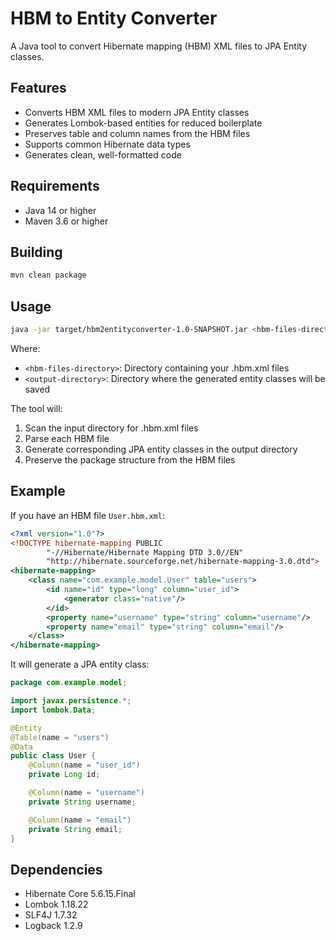 # HBM to Entity Converter

A Java tool to convert Hibernate mapping (HBM) XML files to JPA Entity classes.

## Features

- Converts HBM XML files to modern JPA Entity classes
- Generates Lombok-based entities for reduced boilerplate
- Preserves table and column names from the HBM files
- Supports common Hibernate data types
- Generates clean, well-formatted code

## Requirements

- Java 14 or higher
- Maven 3.6 or higher

## Building

```bash
mvn clean package
```

## Usage

```bash
java -jar target/hbm2entityconverter-1.0-SNAPSHOT.jar <hbm-files-directory> <output-directory>
```

Where:
- `<hbm-files-directory>`: Directory containing your .hbm.xml files
- `<output-directory>`: Directory where the generated entity classes will be saved

The tool will:
1. Scan the input directory for .hbm.xml files
2. Parse each HBM file
3. Generate corresponding JPA entity classes in the output directory
4. Preserve the package structure from the HBM files

## Example

If you have an HBM file `User.hbm.xml`:

```xml
<?xml version="1.0"?>
<!DOCTYPE hibernate-mapping PUBLIC
        "-//Hibernate/Hibernate Mapping DTD 3.0//EN"
        "http://hibernate.sourceforge.net/hibernate-mapping-3.0.dtd">
<hibernate-mapping>
    <class name="com.example.model.User" table="users">
        <id name="id" type="long" column="user_id">
            <generator class="native"/>
        </id>
        <property name="username" type="string" column="username"/>
        <property name="email" type="string" column="email"/>
    </class>
</hibernate-mapping>
```

It will generate a JPA entity class:

```java
package com.example.model;

import javax.persistence.*;
import lombok.Data;

@Entity
@Table(name = "users")
@Data
public class User {
    @Column(name = "user_id")
    private Long id;

    @Column(name = "username")
    private String username;

    @Column(name = "email")
    private String email;
}
```

## Dependencies

- Hibernate Core 5.6.15.Final
- Lombok 1.18.22
- SLF4J 1.7.32
- Logback 1.2.9

